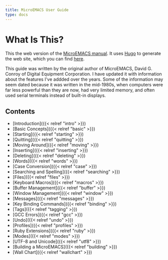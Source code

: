 ```yaml
---
title: MicroEMACS User Guide
type: docs
---
```


# What Is This?

This the web version of the [MicroEMACS manual](https://www.bloovis.com/cgit/microemacs/tree/doc/microemacs.pdf).
It uses [Hugo](https://gohugo.io/) to generate the web site, which you can find
[here](https://www.bloovis.com/meguide/).

This guide was written by the original author of MicroEMACS, David G. Conroy
of Digital Equipment Corporation.  I have updated it with information about
the features I've addded over the years.  Some of the information may seem
dated because it was written in the mid-1980s, when computers were far
less powerful than they are now, had very limited memory, and often used serial terminals instead
of built-in displays.

## Contents

* [Introduction]({{< relref "intro" >}})
* [Basic Concepts]({{< relref "basic" >}})
* [Starting]({{< relref "starting" >}})
* [Quitting]({{< relref "quitting" >}})
* [Moving Around]({{< relref "moving" >}})
* [Inserting]({{< relref "inserting" >}})
* [Deleting]({{< relref "deleting" >}})
* [Words]({{< relref "words" >}})
* [Case Conversion]({{< relref "case" >}})
* [Searching and Spelling]({{< relref "searching" >}})
* [Files]({{< relref "files" >}})
* [Keyboard Macros]({{< relref "macros" >}})
* [Buffer Management]({{< relref "buffer" >}})
* [Window Management]({{< relref "window" >}})
* [Messages]({{< relref "messages" >}})
* [Key Binding Commands]({{< relref "binding" >}})
* [Tags]({{< relref "tagging" >}})
* [GCC Errors]({{< relref "gcc" >}})
* [Undo]({{< relref "undo" >}})
* [Profiles]({{< relref "profiles" >}})
* [Ruby Extensions]({{< relref "ruby" >}})
* [Modes]({{< relref "modes" >}})
* [UTF-8 and Unicode]({{< relref "utf8" >}})
* [Building a MicroEMACS]({{< relref "building" >}})
* [Wall Chart]({{< relref "wallchart" >}})
